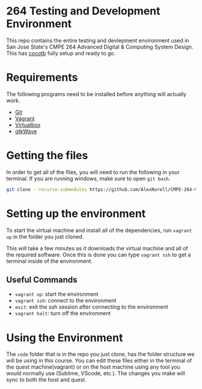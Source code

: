 # 264 Testing and Development Environment #
This repo contains the entire testing and devlepment environment used in San Jose State's CMPE 264 Advanced Digital & Computing System Design. This has [cocotb](http://potential.ventures/cocotb/) fully setup and ready to go. 

# Requirements #
The following programs need to be installed before anything will actually work.

* [Git](https://git-scm.com/)
* [Vagrant](https://www.vagrantup.com/)
* [Virtualbox](https://www.virtualbox.org/)
* [gtkWave](https://sourceforge.net/projects/gtkwave/files/)

# Getting the files #
In order to get all of the files, you will need to run the following in your terminal. If you are running windows, make sure to open `git bash`.

```bash
git clone --recurse-submodules https://github.com/AlexNorell/CMPE-264-Vagrant.git 264_env
```

# Setting up the environment #
To start the virtual machine and install all of the dependencies, run `vagrant up` in the folder you just cloned.

This will take a few minutes as it downloads the virtual machine and all of the required software. Once this is done you can type `vagrant ssh` to get a terminal inside of the environment.

## Useful Commands ##

* `vagrant up`: start the environment
* `vagrant ssh`: connect to the environment
* `exit`: exit the ssh session after connecting to the environment
* `vagrant halt`: turn off the environment

# Using the Environment #
The `code` folder that is in the repo you just clone, has the folder structure we will be using in this course. You can edit these files either in the terminal of the quest machine(vagrant) or on the host machine using any tool you would normally use (Sublime, VScode, etc.). The changes you make will sync to both the host and quest.
